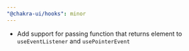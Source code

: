 ```yaml
---
"@chakra-ui/hooks": minor
---
```


- Add support for passing function that returns element to `useEventListener`
  and `usePointerEvent`
